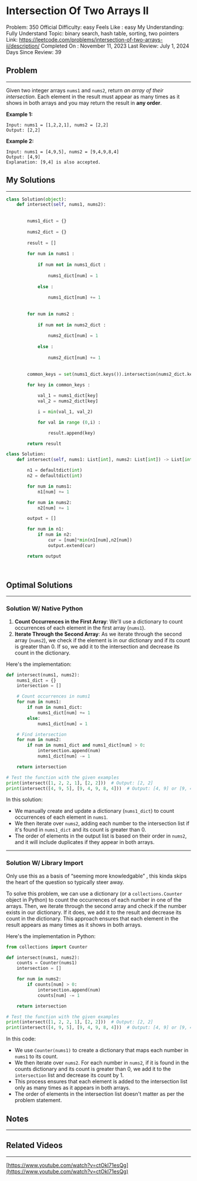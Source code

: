 # Intersection Of Two Arrays II

Problem: 350
Official Difficulty: easy
Feels Like : easy
My Understanding: Fully Understand
Topic: binary search, hash table, sorting, two pointers
Link: https://leetcode.com/problems/intersection-of-two-arrays-ii/description/
Completed On : November 11, 2023
Last Review: July 1, 2024
Days Since Review: 39

## Problem

---

Given two integer arrays `nums1` and `nums2`, return *an array of their intersection*. Each element in the result must appear as many times as it shows in both arrays and you may return the result in **any order**.

**Example 1:**

```
Input: nums1 = [1,2,2,1], nums2 = [2,2]
Output: [2,2]
```

**Example 2:**

```
Input: nums1 = [4,9,5], nums2 = [9,4,9,8,4]
Output: [4,9]
Explanation: [9,4] is also accepted.
```

## My Solutions

---

```python
class Solution(object):
    def intersect(self, nums1, nums2):
        
            
        nums1_dict = {}
        
        nums2_dict = {}
        
        result = []
        
        for num in nums1 : 
            
            if num not in nums1_dict :
                
                nums1_dict[num] = 1
                
            else : 
                
                nums1_dict[num] += 1
        
        
        for num in nums2 : 
            
            if num not in nums2_dict :
                
                nums2_dict[num] = 1
                
            else : 
                
                nums2_dict[num] += 1
                
                
        common_keys = set(nums1_dict.keys()).intersection(nums2_dict.keys()) 
        
        for key in common_keys : 

            val_1 = nums1_dict[key]
            val_2 = nums2_dict[key]

            i = min(val_1, val_2)

            for val in range (0,i) :

                result.append(key)

        return result
```

```python
class Solution:
    def intersect(self, nums1: List[int], nums2: List[int]) -> List[int]:

        n1 = defaultdict(int)
        n2 = defaultdict(int)

        for num in nums1:
            n1[num] += 1

        for num in nums2:
            n2[num] += 1

        output = []

        for num in n1:
            if num in n2:
                cur = [num]*min(n1[num],n2[num])
                output.extend(cur)

        return output

 
```

## Optimal Solutions

---

### Solution W/ Native Python

1. **Count Occurrences in the First Array**: We'll use a dictionary to count occurrences of each element in the first array (`nums1`).
2. **Iterate Through the Second Array**: As we iterate through the second array (`nums2`), we check if the element is in our dictionary and if its count is greater than 0. If so, we add it to the intersection and decrease its count in the dictionary.

Here's the implementation:

```python
def intersect(nums1, nums2):
    nums1_dict = {}
    intersection = []

    # Count occurrences in nums1
    for num in nums1:
        if num in nums1_dict:
            nums1_dict[num] += 1
        else:
            nums1_dict[num] = 1

    # Find intersection
    for num in nums2:
        if num in nums1_dict and nums1_dict[num] > 0:
            intersection.append(num)
            nums1_dict[num] -= 1

    return intersection

# Test the function with the given examples
print(intersect([1, 2, 2, 1], [2, 2]))  # Output: [2, 2]
print(intersect([4, 9, 5], [9, 4, 9, 8, 4]))  # Output: [4, 9] or [9, 4]

```

In this solution:

- We manually create and update a dictionary (`nums1_dict`) to count occurrences of each element in `nums1`.
- We then iterate over `nums2`, adding each number to the intersection list if it's found in `nums1_dict` and its count is greater than 0.
- The order of elements in the output list is based on their order in `nums2`, and it will include duplicates if they appear in both arrays.

---

### Solution W/ Library Import

Only use this as a basis of “seeming more knowledgable” , this kinda skips the heart of the question so typically steer away.

To solve this problem, we can use a dictionary (or a `collections.Counter` object in Python) to count the occurrences of each number in one of the arrays. Then, we iterate through the second array and check if the number exists in our dictionary. If it does, we add it to the result and decrease its count in the dictionary. This approach ensures that each element in the result appears as many times as it shows in both arrays.

Here's the implementation in Python:

```python
from collections import Counter

def intersect(nums1, nums2):
    counts = Counter(nums1)
    intersection = []

    for num in nums2:
        if counts[num] > 0:
            intersection.append(num)
            counts[num] -= 1

    return intersection

# Test the function with the given examples
print(intersect([1, 2, 2, 1], [2, 2]))  # Output: [2, 2]
print(intersect([4, 9, 5], [9, 4, 9, 8, 4]))  # Output: [4, 9] or [9, 4]

```

In this code:

- We use `Counter(nums1)` to create a dictionary that maps each number in `nums1` to its count.
- We then iterate over `nums2`. For each number in `nums2`, if it is found in the counts dictionary and its count is greater than 0, we add it to the `intersection` list and decrease its count by 1.
- This process ensures that each element is added to the intersection list only as many times as it appears in both arrays.
- The order of elements in the intersection list doesn't matter as per the problem statement.

## Notes

---

 

## Related Videos

---

[https://www.youtube.com/watch?v=ctOkl71esQg](https://www.youtube.com/watch?v=ctOkl71esQg)